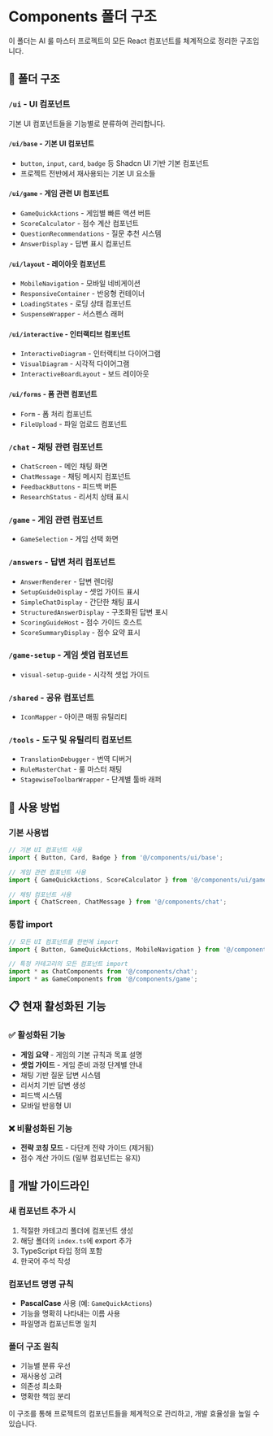 # Components 폴더 구조

이 폴더는 AI 룰 마스터 프로젝트의 모든 React 컴포넌트를 체계적으로 정리한 구조입니다.

## 📁 폴더 구조

### `/ui` - UI 컴포넌트
기본 UI 컴포넌트들을 기능별로 분류하여 관리합니다.

#### `/ui/base` - 기본 UI 컴포넌트
- `button`, `input`, `card`, `badge` 등 Shadcn UI 기반 기본 컴포넌트
- 프로젝트 전반에서 재사용되는 기본 UI 요소들

#### `/ui/game` - 게임 관련 UI 컴포넌트
- `GameQuickActions` - 게임별 빠른 액션 버튼
- `ScoreCalculator` - 점수 계산 컴포넌트
- `QuestionRecommendations` - 질문 추천 시스템
- `AnswerDisplay` - 답변 표시 컴포넌트

#### `/ui/layout` - 레이아웃 컴포넌트
- `MobileNavigation` - 모바일 네비게이션
- `ResponsiveContainer` - 반응형 컨테이너
- `LoadingStates` - 로딩 상태 컴포넌트
- `SuspenseWrapper` - 서스펜스 래퍼

#### `/ui/interactive` - 인터랙티브 컴포넌트
- `InteractiveDiagram` - 인터랙티브 다이어그램
- `VisualDiagram` - 시각적 다이어그램
- `InteractiveBoardLayout` - 보드 레이아웃

#### `/ui/forms` - 폼 관련 컴포넌트
- `Form` - 폼 처리 컴포넌트
- `FileUpload` - 파일 업로드 컴포넌트

### `/chat` - 채팅 관련 컴포넌트
- `ChatScreen` - 메인 채팅 화면
- `ChatMessage` - 채팅 메시지 컴포넌트
- `FeedbackButtons` - 피드백 버튼
- `ResearchStatus` - 리서치 상태 표시

### `/game` - 게임 관련 컴포넌트
- `GameSelection` - 게임 선택 화면

### `/answers` - 답변 처리 컴포넌트
- `AnswerRenderer` - 답변 렌더링
- `SetupGuideDisplay` - 셋업 가이드 표시
- `SimpleChatDisplay` - 간단한 채팅 표시
- `StructuredAnswerDisplay` - 구조화된 답변 표시
- `ScoringGuideHost` - 점수 가이드 호스트
- `ScoreSummaryDisplay` - 점수 요약 표시

### `/game-setup` - 게임 셋업 컴포넌트
- `visual-setup-guide` - 시각적 셋업 가이드

### `/shared` - 공유 컴포넌트
- `IconMapper` - 아이콘 매핑 유틸리티

### `/tools` - 도구 및 유틸리티 컴포넌트
- `TranslationDebugger` - 번역 디버거
- `RuleMasterChat` - 룰 마스터 채팅
- `StagewiseToolbarWrapper` - 단계별 툴바 래퍼

## 🚀 사용 방법

### 기본 사용법
```typescript
// 기본 UI 컴포넌트 사용
import { Button, Card, Badge } from '@/components/ui/base';

// 게임 관련 컴포넌트 사용
import { GameQuickActions, ScoreCalculator } from '@/components/ui/game';

// 채팅 컴포넌트 사용
import { ChatScreen, ChatMessage } from '@/components/chat';
```

### 통합 import
```typescript
// 모든 UI 컴포넌트를 한번에 import
import { Button, GameQuickActions, MobileNavigation } from '@/components/ui';

// 특정 카테고리의 모든 컴포넌트 import
import * as ChatComponents from '@/components/chat';
import * as GameComponents from '@/components/game';
```

## 📋 현재 활성화된 기능

### ✅ 활성화된 기능
- **게임 요약** - 게임의 기본 규칙과 목표 설명
- **셋업 가이드** - 게임 준비 과정 단계별 안내
- 채팅 기반 질문 답변 시스템
- 리서치 기반 답변 생성
- 피드백 시스템
- 모바일 반응형 UI

### ❌ 비활성화된 기능
- **전략 코칭 모드** - 다단계 전략 가이드 (제거됨)
- 점수 계산 가이드 (일부 컴포넌트는 유지)

## 🔧 개발 가이드라인

### 새 컴포넌트 추가 시
1. 적절한 카테고리 폴더에 컴포넌트 생성
2. 해당 폴더의 `index.ts`에 export 추가
3. TypeScript 타입 정의 포함
4. 한국어 주석 작성

### 컴포넌트 명명 규칙
- **PascalCase** 사용 (예: `GameQuickActions`)
- 기능을 명확히 나타내는 이름 사용
- 파일명과 컴포넌트명 일치

### 폴더 구조 원칙
- 기능별 분류 우선
- 재사용성 고려
- 의존성 최소화
- 명확한 책임 분리

이 구조를 통해 프로젝트의 컴포넌트들을 체계적으로 관리하고, 개발 효율성을 높일 수 있습니다.